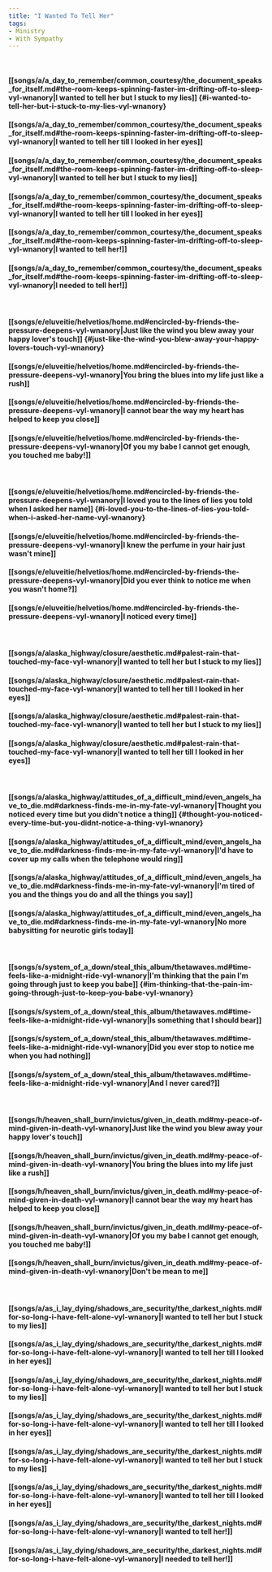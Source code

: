 ```yaml
---
title: "I Wanted To Tell Her"
tags:
- Ministry
- With Sympathy
---
```

&nbsp;
#### [[songs/a/a_day_to_remember/common_courtesy/the_document_speaks_for_itself.md#the-room-keeps-spinning-faster-im-drifting-off-to-sleep-vyl-wnanory|I wanted to tell her but I stuck to my lies]] {#i-wanted-to-tell-her-but-i-stuck-to-my-lies-vyl-wnanory}
#### [[songs/a/a_day_to_remember/common_courtesy/the_document_speaks_for_itself.md#the-room-keeps-spinning-faster-im-drifting-off-to-sleep-vyl-wnanory|I wanted to tell her till I looked in her eyes]]
#### [[songs/a/a_day_to_remember/common_courtesy/the_document_speaks_for_itself.md#the-room-keeps-spinning-faster-im-drifting-off-to-sleep-vyl-wnanory|I wanted to tell her but I stuck to my lies]]
#### [[songs/a/a_day_to_remember/common_courtesy/the_document_speaks_for_itself.md#the-room-keeps-spinning-faster-im-drifting-off-to-sleep-vyl-wnanory|I wanted to tell her till I looked in her eyes]]
#### [[songs/a/a_day_to_remember/common_courtesy/the_document_speaks_for_itself.md#the-room-keeps-spinning-faster-im-drifting-off-to-sleep-vyl-wnanory|I wanted to tell her!]]
#### [[songs/a/a_day_to_remember/common_courtesy/the_document_speaks_for_itself.md#the-room-keeps-spinning-faster-im-drifting-off-to-sleep-vyl-wnanory|I needed to tell her!]]
&nbsp;
#### [[songs/e/eluveitie/helvetios/home.md#encircled-by-friends-the-pressure-deepens-vyl-wnanory|Just like the wind you blew away your happy lover's touch]] {#just-like-the-wind-you-blew-away-your-happy-lovers-touch-vyl-wnanory}
#### [[songs/e/eluveitie/helvetios/home.md#encircled-by-friends-the-pressure-deepens-vyl-wnanory|You bring the blues into my life just like a rush]]
#### [[songs/e/eluveitie/helvetios/home.md#encircled-by-friends-the-pressure-deepens-vyl-wnanory|I cannot bear the way my heart has helped to keep you close]]
#### [[songs/e/eluveitie/helvetios/home.md#encircled-by-friends-the-pressure-deepens-vyl-wnanory|Of you my babe I cannot get enough, you touched me baby!]]
&nbsp;
#### [[songs/e/eluveitie/helvetios/home.md#encircled-by-friends-the-pressure-deepens-vyl-wnanory|I loved you to the lines of lies you told when I asked her name]] {#i-loved-you-to-the-lines-of-lies-you-told-when-i-asked-her-name-vyl-wnanory}
#### [[songs/e/eluveitie/helvetios/home.md#encircled-by-friends-the-pressure-deepens-vyl-wnanory|I knew the perfume in your hair just wasn't mine]]
#### [[songs/e/eluveitie/helvetios/home.md#encircled-by-friends-the-pressure-deepens-vyl-wnanory|Did you ever think to notice me when you wasn't home?]]
#### [[songs/e/eluveitie/helvetios/home.md#encircled-by-friends-the-pressure-deepens-vyl-wnanory|I noticed every time]]
&nbsp;
#### [[songs/a/alaska_highway/closure/aesthetic.md#palest-rain-that-touched-my-face-vyl-wnanory|I wanted to tell her but I stuck to my lies]]
#### [[songs/a/alaska_highway/closure/aesthetic.md#palest-rain-that-touched-my-face-vyl-wnanory|I wanted to tell her till I looked in her eyes]]
#### [[songs/a/alaska_highway/closure/aesthetic.md#palest-rain-that-touched-my-face-vyl-wnanory|I wanted to tell her but I stuck to my lies]]
#### [[songs/a/alaska_highway/closure/aesthetic.md#palest-rain-that-touched-my-face-vyl-wnanory|I wanted to tell her till I looked in her eyes]]
&nbsp;
#### [[songs/a/alaska_highway/attitudes_of_a_difficult_mind/even_angels_have_to_die.md#darkness-finds-me-in-my-fate-vyl-wnanory|Thought you noticed every time but you didn't notice a thing]] {#thought-you-noticed-every-time-but-you-didnt-notice-a-thing-vyl-wnanory}
#### [[songs/a/alaska_highway/attitudes_of_a_difficult_mind/even_angels_have_to_die.md#darkness-finds-me-in-my-fate-vyl-wnanory|I'd have to cover up my calls when the telephone would ring]]
#### [[songs/a/alaska_highway/attitudes_of_a_difficult_mind/even_angels_have_to_die.md#darkness-finds-me-in-my-fate-vyl-wnanory|I'm tired of you and the things you do and all the things you say]]
#### [[songs/a/alaska_highway/attitudes_of_a_difficult_mind/even_angels_have_to_die.md#darkness-finds-me-in-my-fate-vyl-wnanory|No more babysitting for neurotic girls today]]
&nbsp;
#### [[songs/s/system_of_a_down/steal_this_album/thetawaves.md#time-feels-like-a-midnight-ride-vyl-wnanory|I'm thinking that the pain I'm going through just to keep you babe]] {#im-thinking-that-the-pain-im-going-through-just-to-keep-you-babe-vyl-wnanory}
#### [[songs/s/system_of_a_down/steal_this_album/thetawaves.md#time-feels-like-a-midnight-ride-vyl-wnanory|Is something that I should bear]]
#### [[songs/s/system_of_a_down/steal_this_album/thetawaves.md#time-feels-like-a-midnight-ride-vyl-wnanory|Did you ever stop to notice me when you had nothing]]
#### [[songs/s/system_of_a_down/steal_this_album/thetawaves.md#time-feels-like-a-midnight-ride-vyl-wnanory|And I never cared?]]
&nbsp;
#### [[songs/h/heaven_shall_burn/invictus/given_in_death.md#my-peace-of-mind-given-in-death-vyl-wnanory|Just like the wind you blew away your happy lover's touch]]
#### [[songs/h/heaven_shall_burn/invictus/given_in_death.md#my-peace-of-mind-given-in-death-vyl-wnanory|You bring the blues into my life just like a rush]]
#### [[songs/h/heaven_shall_burn/invictus/given_in_death.md#my-peace-of-mind-given-in-death-vyl-wnanory|I cannot bear the way my heart has helped to keep you close]]
#### [[songs/h/heaven_shall_burn/invictus/given_in_death.md#my-peace-of-mind-given-in-death-vyl-wnanory|Of you my babe I cannot get enough, you touched me baby!]]
#### [[songs/h/heaven_shall_burn/invictus/given_in_death.md#my-peace-of-mind-given-in-death-vyl-wnanory|Don't be mean to me]]
&nbsp;
#### [[songs/a/as_i_lay_dying/shadows_are_security/the_darkest_nights.md#for-so-long-i-have-felt-alone-vyl-wnanory|I wanted to tell her but I stuck to my lies]]
#### [[songs/a/as_i_lay_dying/shadows_are_security/the_darkest_nights.md#for-so-long-i-have-felt-alone-vyl-wnanory|I wanted to tell her till I looked in her eyes]]
#### [[songs/a/as_i_lay_dying/shadows_are_security/the_darkest_nights.md#for-so-long-i-have-felt-alone-vyl-wnanory|I wanted to tell her but I stuck to my lies]]
#### [[songs/a/as_i_lay_dying/shadows_are_security/the_darkest_nights.md#for-so-long-i-have-felt-alone-vyl-wnanory|I wanted to tell her till I looked in her eyes]]
#### [[songs/a/as_i_lay_dying/shadows_are_security/the_darkest_nights.md#for-so-long-i-have-felt-alone-vyl-wnanory|I wanted to tell her but I stuck to my lies]]
#### [[songs/a/as_i_lay_dying/shadows_are_security/the_darkest_nights.md#for-so-long-i-have-felt-alone-vyl-wnanory|I wanted to tell her till I looked in her eyes]]
#### [[songs/a/as_i_lay_dying/shadows_are_security/the_darkest_nights.md#for-so-long-i-have-felt-alone-vyl-wnanory|I wanted to tell her!]]
#### [[songs/a/as_i_lay_dying/shadows_are_security/the_darkest_nights.md#for-so-long-i-have-felt-alone-vyl-wnanory|I needed to tell her!]]
